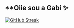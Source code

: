 ## **Oiie sou a Gabi ✨

<a href="https://git.io/streak-stats"><img src="https://streak-stats.demolab.com?user=Gabis3&theme=cobalt&hide_border=verdadeiro&border_radius=7.9&date_format=M%20j%5B%2C%20Y%5D&exclude_days=Sun%2CSat" alt="GitHub Streak" /></a>
